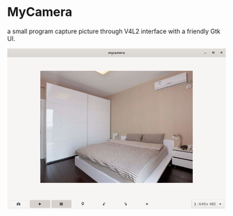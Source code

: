 # MyCamera
a small program capture picture through V4L2 interface with a friendly Gtk UI.

![](https://github.com/macos2/MyCamera/blob/master/mycamera.png)

